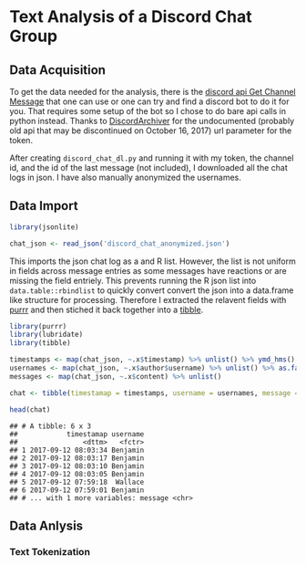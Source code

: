 
Text Analysis of a Discord Chat Group
=====================================

Data Acquisition
----------------

To get the data needed for the analysis, there is the [discord api Get Channel Message](https://discordapp.com/developers/docs/resources/channel#get-channel-messages) that one can use or one can try and find a discord bot to do it for you. That requires some setup of the bot so I chose to do bare api calls in python instead. Thanks to [DiscordArchiver](https://github.com/Jiiks/DiscordArchiver/blob/master/DiscordArchiver/Program.cs#L15) for the undocumented (probably old api that may be discontinued on October 16, 2017) url parameter for the token.

After creating `discord_chat_dl.py` and running it with my token, the channel id, and the id of the last message (not included), I downloaded all the chat logs in json. I have also manually anonymized the usernames.

Data Import
-----------

``` r
library(jsonlite)

chat_json <- read_json('discord_chat_anonymized.json')
```

This imports the json chat log as a and R list. However, the list is not uniform in fields across message entries as some messages have reactions or are missing the field entriely. This prevents running the R json list into `data.table::rbindlist` to quickly convert convert the json into a data.frame like structure for processing. Therefore I extracted the relavent fields with [purrr](https://cran.r-project.org/web/packages/purrr/vignettes/other-langs.html) and then stiched it back together into a [tibble](https://cran.r-project.org/web/packages/tibble/vignettes/tibble.html).

``` r
library(purrr)
library(lubridate)
library(tibble)

timestamps <- map(chat_json, ~.x$timestamp) %>% unlist() %>% ymd_hms()
usernames <- map(chat_json, ~.x$author$username) %>% unlist() %>% as.factor()
messages <- map(chat_json, ~.x$content) %>% unlist()

chat <- tibble(timestamap = timestamps, username = usernames, message = messages)

head(chat)
```

    ## # A tibble: 6 x 3
    ##            timestamap username
    ##                <dttm>   <fctr>
    ## 1 2017-09-12 08:03:34 Benjamin
    ## 2 2017-09-12 08:03:17 Benjamin
    ## 3 2017-09-12 08:03:10 Benjamin
    ## 4 2017-09-12 08:03:05 Benjamin
    ## 5 2017-09-12 07:59:18  Wallace
    ## 6 2017-09-12 07:59:01 Benjamin
    ## # ... with 1 more variables: message <chr>

Data Anlysis
------------

### Text Tokenization
